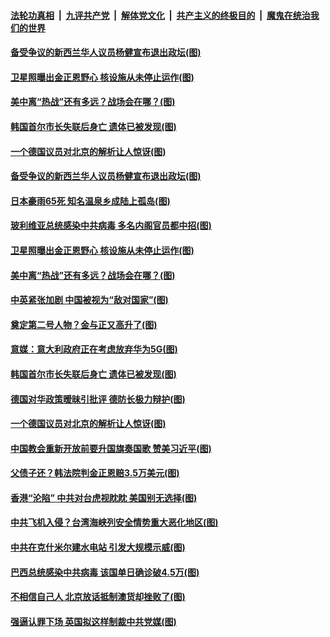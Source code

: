 

####  [法轮功真相](../../../../basic/blob/master/README.md?t=07101602) &nbsp;|&nbsp; [九评共产党](../../../../9ping.md/blob/master/README.md?t=07101602) &nbsp;|&nbsp; [解体党文化](../../../../jtdwh.md/blob/master/README.md?t=07101602)  &nbsp;|&nbsp; [共产主义的终极目的](../../../../gczydzjmd.md/blob/master/README.md?t=07101602) &nbsp;|&nbsp; [魔鬼在统治我们的世界](../../../../mgztzwmdsj.md/blob/master/README.md?t=07101602) 

#### [备受争议的新西兰华人议员杨健宣布退出政坛(图)](../pages/p9/939271.md?t=07101602) 


#### [卫星照曝出金正恩野心 核设施从未停止运作(图)](../pages/p9/939154.md?t=07101602) 

#### [美中离“热战”还有多远？战场会在哪？(图)](../pages/p9/939226.md?t=07101602) 

#### [韩国首尔市长失联后身亡 遗体已被发现(图)](../pages/p9/939157.md?t=07101602) 

#### [一个德国议员对北京的解析让人惊讶(图)](../pages/p9/939075.md?t=07101602) 

#### [备受争议的新西兰华人议员杨健宣布退出政坛(图)](../pages/p9/939271.md?t=07101602) 

#### [日本豪雨65死 知名温泉乡成陆上孤岛(图)](../pages/p9/939260.md?t=07101602) 

#### [玻利维亚总统感染中共病毒 多名内阁官员都中招(图)](../pages/p9/939229.md?t=07101602) 


#### [卫星照曝出金正恩野心 核设施从未停止运作(图)](../pages/p9/939154.md?t=07101602) 

#### [美中离“热战”还有多远？战场会在哪？(图)](../pages/p9/939226.md?t=07101602) 

#### [中英紧张加剧 中国被视为“敌对国家”(图)](../pages/p9/939224.md?t=07101602) 

#### [奠定第二号人物？金与正又高升了(图)](../pages/p9/939161.md?t=07101602) 

#### [意媒：意大利政府正在考虑放弃华为5G(图)](../pages/p9/939159.md?t=07101602) 

#### [韩国首尔市长失联后身亡 遗体已被发现(图)](../pages/p9/939157.md?t=07101602) 

#### [德国对华政策暧昧引批评 德防长极力辩护(图)](../pages/p9/939156.md?t=07101602) 

#### [一个德国议员对北京的解析让人惊讶(图)](../pages/p9/939075.md?t=07101602) 

#### [中国教会重新开放前要升国旗奏国歌 赞美习近平(图)](../pages/p9/939106.md?t=07101602) 

#### [父债子还？韩法院判金正恩赔3.5万美元(图)](../pages/p9/939064.md?t=07101602) 

#### [香港“沦陷” 中共对台虎视眈眈 美国别无选择(图)](../pages/p9/939008.md?t=07101602) 

#### [中共飞机入侵？台湾海峡列安全情势重大恶化地区(图)](../pages/p9/939057.md?t=07101602) 

#### [中共在克什米尔建水电站 引发大规模示威(图)](../pages/p9/938978.md?t=07101602) 

#### [巴西总统感染中共病毒 该国单日确诊破4.5万(图)](../pages/p9/939022.md?t=07101602) 

#### [不相信自己人 北京放话抵制澳货却挫败了(图)](../pages/p9/938953.md?t=07101602) 

#### [强逼认罪下场 英国拟这样制裁中共党媒(图)](../pages/p9/938940.md?t=07101602) 

